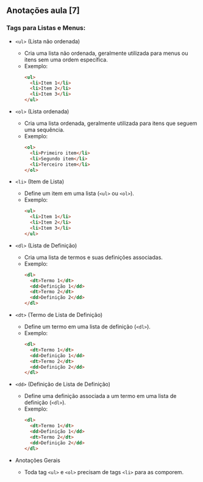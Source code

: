 ## Anotações aula [7]

### Tags para Listas e Menus:

- `<ul>` (Lista não ordenada)
  * Cria uma lista não ordenada, geralmente utilizada para menus ou itens sem uma ordem específica.
  * Exemplo:
    ```html
    <ul>
      <li>Item 1</li>
      <li>Item 2</li>
      <li>Item 3</li>
    </ul>
    ```

- `<ol>` (Lista ordenada)
  * Cria uma lista ordenada, geralmente utilizada para itens que seguem uma sequência.
  * Exemplo:
    ```html
    <ol>
      <li>Primeiro item</li>
      <li>Segundo item</li>
      <li>Terceiro item</li>
    </ol>
    ```

- `<li>` (Item de Lista)
  * Define um item em uma lista (`<ul>` ou `<ol>`).
  * Exemplo:
    ```html
    <ul>
      <li>Item 1</li>
      <li>Item 2</li>
      <li>Item 3</li>
    </ul>
    ```

- `<dl>` (Lista de Definição)
  * Cria uma lista de termos e suas definições associadas.
  * Exemplo:
    ```html
    <dl>
      <dt>Termo 1</dt>
      <dd>Definição 1</dd>
      <dt>Termo 2</dt>
      <dd>Definição 2</dd>
    </dl>
    ```

- `<dt>` (Termo de Lista de Definição)
  * Define um termo em uma lista de definição (`<dl>`).
  * Exemplo:
    ```html
    <dl>
      <dt>Termo 1</dt>
      <dd>Definição 1</dd>
      <dt>Termo 2</dt>
      <dd>Definição 2</dd>
    </dl>
    ```

- `<dd>` (Definição de Lista de Definição)
  * Define uma definição associada a um termo em uma lista de definição (`<dl>`).
  * Exemplo:
    ```html
    <dl>
      <dt>Termo 1</dt>
      <dd>Definição 1</dd>
      <dt>Termo 2</dt>
      <dd>Definição 2</dd>
    </dl>
    ```

- Anotações Gerais
  * Toda tag `<ul>` e `<ol>` precisam de tags `<li>` para as comporem.
